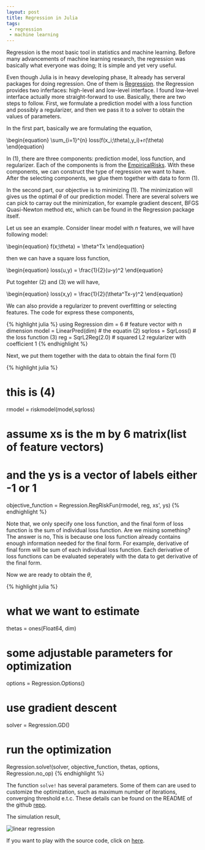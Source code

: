 ```yaml
---
layout: post
title: Regression in Julia
tags:
 - regression
 - machine learning
---
```


Regression is the most basic tool in statistics and machine learning. Before many advancements of machine learning research, the regression was basically what everyone was doing; It is simple and yet very useful.<!--break-->

Even though Julia is in heavy developing phase, It already has serveral packages for doing regression. One of them is <a href="https://github.com/lindahua/Regression.jl">Regression</a>. the Regression provides two inferfaces: high-level and low-level interface. I found low-level interface actually more straight-forward to use. Basically, there are two steps to follow. First, we formulate a prediction model with a loss function and possibly a regularizer, and then we pass it to a solver to obtain the values of parameters.

In the first part, basically we are formulating the equation,

\begin{equation}
\sum_{i=1}^{n} loss(f(x_i;\theta),y_i)+r(\theta) 
\end{equation}

In $(1)$, there are three components: prediction model, loss function, and regularizer. Each of the components is from the <a href="http://empiricalrisksjl.readthedocs.org/en/latest/index.html">EmpiricalRisks</a>. With these components, we can construct the type of regression we want to have. After the selecting components, we glue them together with data to form (1).

In the second part, our objective is to minimizing (1). The minimization will gives us the optimal $\theta$ of our prediction model. There are several solvers we can pick to carray out the minimization, for example gradient descent, BFGS Quasi-Newton method etc, which can be found in the Regression package itself.

Let us see an example. Consider linear model with $n$ features, we will have following model:

\begin{equation}
f(x;\theta) = \theta^Tx
\end{equation}

then we can have a square loss function,

\begin{equation}
loss(u,y) = \frac{1}{2}(u-y)^2
\end{equation}

Put togehter (2) and (3) we will have,

\begin{equation}
loss(x,y) = \frac{1}{2}(\theta^Tx-y)^2
\end{equation}

We can also provide a regularizer to prevent overfitting or selecting features. The code for express these components,

{% highlight julia %}
using Regression
dim = 6                      # feature vector with n dimension
model = LinearPred(dim)      # the equatin (2)
sqrloss = SqrLoss()          # the loss function (3)
reg = SqrL2Reg(2.0)          # squared L2 regularizer with coefficient 1
{% endhighlight %}

Next, we put them together with the data to obtain the final form (1)

{% highlight julia %}
# this is (4)
rmodel = riskmodel(model,sqrloss)
# assume xs is the m by 6 matrix(list of feature vectors)
# and the ys is a vector of labels either -1 or 1
objective_function = Regression.RegRiskFun(rmodel, reg, xs', ys)
{% endhighlight %}

Note that, we only specify one loss function, and the final form of loss function is the sum of individual loss function. Are we mising something? The answer is no, This is because one loss function already contains enough information needed for the final form. For example, derivative of final form will be sum of each individual loss function. Each derivative of loss functions can be evaluated seperately with the data to get derivative of the final form.

Now we are ready to obtain the $\theta$,

{% highlight julia %}
# what we want to estimate
thetas = ones(Float64, dim)
# some adjustable parameters for optimization
options = Regression.Options()
# use gradient descent
solver = Regression.GD()
# run the optimization
Regression.solve!(solver, objective_function, thetas, options, Regression.no_op)
{% endhighlight %}

The function ```solve!``` has several parameters. Some of them can are used to customize the optimization, such as maximum number of iterations, converging threshold e.t.c. These details can be found on the README of the github <a href="https://github.com/lindahua/Regression.jl" target="_blank">repo</a>.

The simulation result,

<img src="{{site.baseurl}}images/2015-10-03/linear_regression.png" alt="linear regression"/>

If you want to play with the source code, click on <a href="{{site.baseurl}}documents/source_code/2015-10-03/linreg.jl" download="linreg.jl">here</a>.

